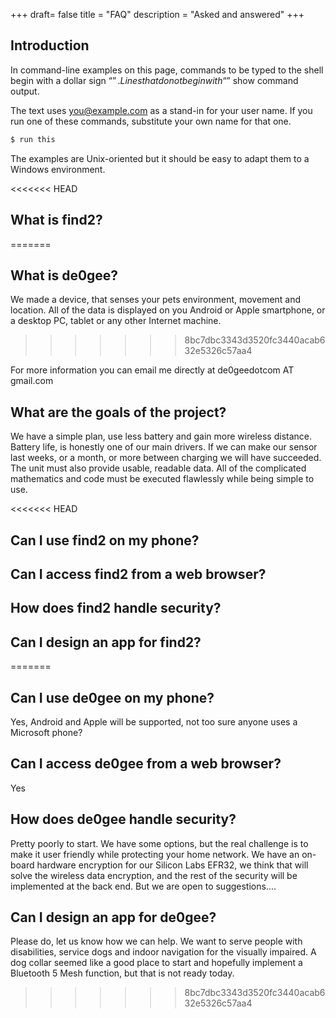 +++
draft= false
title = "FAQ"
description = "Asked and answered"
+++

## Introduction 

In command-line examples on this page, commands to be typed to the shell begin with a dollar sign “$”. Lines that do not begin with “$” show command output.

The text uses you@example.com as a stand-in for your user name. If you run one of these commands, substitute your own name for that one.

```bash
$ run this
```

The examples are Unix-oriented but it should be easy to adapt them to a Windows environment.


<<<<<<< HEAD
## What is find2?
=======
## What is de0gee?
We made a device, that senses your pets environment, movement and location. All of the data is displayed on you Android or Apple smartphone, or a desktop PC, tablet or any other Internet machine.
>>>>>>> 8bc7dbc3343d3520fc3440acab632e5326c57aa4

For more information you can email me directly at de0geedotcom AT gmail.com



## What are the goals of the project?
We have a simple plan, use less battery and gain more wireless distance. Battery life, is honestly one of our main drivers. If we can make our sensor last weeks, or a month, or more between charging we will have succeeded. The unit must also provide usable, readable data. All of the complicated mathematics and code must be executed flawlessly while being simple to use.


<<<<<<< HEAD
## Can I use find2 on my phone?



## Can I access find2 from a web browser?


## How does find2 handle security?


## Can I design an app for find2?
=======
## Can I use de0gee on my phone?
Yes, Android and Apple will be supported, not too sure anyone uses a Microsoft phone?


## Can I access de0gee from a web browser?
Yes


## How does de0gee handle security?
Pretty poorly to start. We have some options, but the real challenge is to make it user friendly while protecting your home network. We have an on-board hardware encryption for our Silicon Labs EFR32, we think that will solve the wireless data encryption, and the rest of the security will be implemented at the back end. But we are open to suggestions....


## Can I design an app for de0gee?
Please do, let us know how we can help. We want to serve people with disabilities, service dogs and indoor navigation for the visually impaired. A dog collar seemed like a good place to start and hopefully implement a Bluetooth 5 Mesh function, but that is not ready today.
>>>>>>> 8bc7dbc3343d3520fc3440acab632e5326c57aa4
